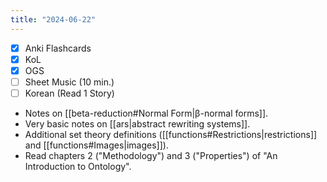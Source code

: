 ```yaml
---
title: "2024-06-22"
---
```


- [x] Anki Flashcards
- [x] KoL
- [x] OGS
- [ ] Sheet Music (10 min.)
- [ ] Korean (Read 1 Story)

* Notes on [[beta-reduction#Normal Form|β-normal forms]].
* Very basic notes on [[ars|abstract rewriting systems]].
* Additional set theory definitions ([[functions#Restrictions|restrictions]] and [[functions#Images|images]]).
* Read chapters 2 ("Methodology") and 3 ("Properties") of "An Introduction to Ontology".